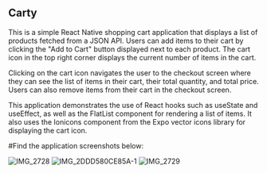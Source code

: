 ## Carty


This is a simple React Native shopping cart application that displays a list of products fetched from a JSON API. Users can add items to their cart by clicking the "Add to Cart" button displayed next to each product. The cart icon in the top right corner displays the current number of items in the cart. 

Clicking on the cart icon navigates the user to the checkout screen where they can see the list of items in their cart, their total quantity, and total price. Users can also remove items from their cart in the checkout screen. 

This application demonstrates the use of React hooks such as useState and useEffect, as well as the FlatList component for rendering a list of items. It also uses the Ionicons component from the Expo vector icons library for displaying the cart icon.

#Find the application screenshots below:

![IMG_2728](https://user-images.githubusercontent.com/132593114/236379922-2647641b-5cd6-40d1-8265-f473c74e6a74.PNG)
![IMG_2DDD580CE85A-1](https://user-images.githubusercontent.com/132593114/236380119-1c41ce26-1b3a-4544-b559-e06081309613.jpeg)
![IMG_2729](https://user-images.githubusercontent.com/132593114/236379829-3166f4c8-13b4-4ec5-8428-1463bb91401a.PNG)
